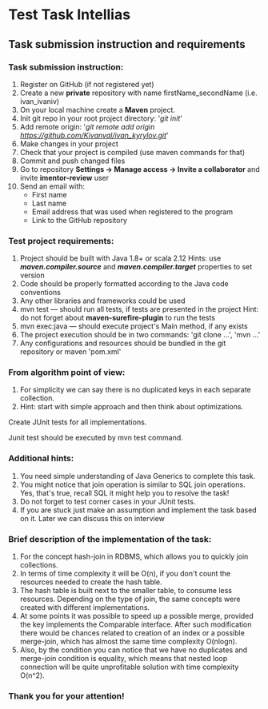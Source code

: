 # Test Task Intellias

## Task submission instruction and requirements

### Task submission instruction:

1. Register on GitHub (if not registered yet)
2. Create a new **private** repository with name firstName_secondName (i.e. ivan_ivaniv)
3. On your local machine create a **Maven** project.
4. Init git repo in your root project directory: '*git init*'
5. Add remote origin: '*git remote add origin https://github.com/Kivanval/ivan_kyrylov.git*'
6. Make changes in your project
7. Check that your project is compiled (use maven commands for that)
8. Commit and push changed files
9. Go to repository **Settings -> Manage access -> Invite a collaborator**
and invite **imentor-review** user
10. Send an email with:
    - First name
    - Last name
    - Email address that was used when registered to the program
    - Link to the GitHub repository

### Test project requirements:

1. Project should be built with Java 1.8+ or scala 2.12
Hints: use ***maven.compiler.source*** and ***maven.compiler.target*** properties to set version
2. Code should be properly formatted according to the Java code conventions
3. Any other libraries and frameworks could be used
4. mvn test — should run all tests, if tests are presented in the project
Hint: do not forget about **maven-surefire-plugin** to run the tests
5. mvn exec:java — should execute project's Main method, if any exists
6. The project execution should be in two commands: 'git clone ...', 'mvn ...'
7. Any configurations and resources should be bundled in the git repository or maven 'pom.xml'

### From algorithm point of view:

1. For simplicity we can say there is no duplicated keys in each separate collection.
2. Hint: start with simple approach and then think about optimizations.

Create JUnit tests for all implementations.

Junit test should be executed by mvn test command.

### Additional hints:

1. You need simple understanding of Java Generics to complete this task.
2. You might notice that join operation is similar to SQL join operations. Yes, that's true, recall SQL it might help you to resolve the task!
3. Do not forget to test corner cases in your JUnit tests.
4. If you are stuck just make an assumption and implement the task based on it. Later we can discuss this on interview

### Brief description of the implementation of the task:

1. For the concept hash-join in RDBMS, which allows you to quickly join collections. 
2. In terms of time complexity it will be O(n), if you don't count the resources needed to create the hash table. 
3. The hash table is built next to the smaller table, to consume less resources. Depending on the type of join, the same concepts were created with different implementations. 
4. At some points it was possible to speed up a possible merge, provided the key implements the Comparable interface. After such modification there would be chances related to creation of an index or a possible merge-join, which has almost the same time complexity O(nlogn).
5. Also, by the condition you can notice that we have no duplicates and merge-join condition is equality, which means that nested loop connection will be quite unprofitable solution with time complexity O(n^2).

### Thank you for your attention!


